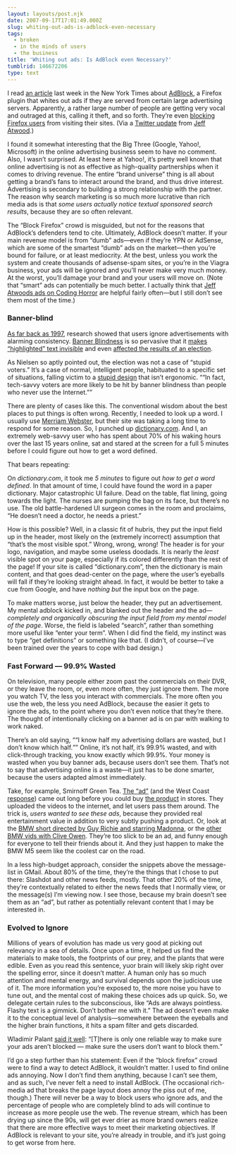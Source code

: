 ```yaml
---
layout: layouts/post.njk
date: 2007-09-17T17:01:49.000Z
slug: whiting-out-ads-is-adblock-even-necessary
tags:
  - broken
  - in the minds of users
  - the business
title: 'Whiting out ads: Is AdBlock even Necessary?'
tumblrid: 146672206
type: text
---
```

<p>I read <a href="http://www.nytimes.com/2007/09/03/technology/03link.html?_r=2&amp;oref=slogin&amp;oref=slogin">an article</a> last week in the New York Times about <a href="https://addons.mozilla.org/en-US/firefox/addon/10">AdBlock</a>, a Firefox plugin that whites out ads if they are served from certain large advertising servers.  Apparently, a rather large number of people are getting very vocal and outraged at this, calling it theft, and so forth.  They&rsquo;re even <a href="http://whyfirefoxisblocked.com/">blocking Firefox users</a> from visiting their sites.  (Via a <a href="http://twitter.com/codinghorror/statuses/249767202">Twitter update</a> from <a href="http://codinghorror.com">Jeff Atwood</a>.)</p>

<p>I found it somewhat interesting that the Big Three (Google, Yahoo!, Microsoft) in the online advertising business seem to have no comment.  Also, I wasn&rsquo;t surprised.  At least here at Yahoo!, it&rsquo;s pretty well known that online advertising is not as effective as high-quality partnerships when it comes to driving revenue.  The entire &ldquo;brand universe&rdquo; thing is all about getting a brand&rsquo;s fans to interact around the brand, and thus drive interest.  Advertising is secondary to building a strong relationship with the partner.  The reason why search marketing is so much more lucrative than rich media ads is that <em>some users actually notice textual sponsored search results</em>, because they are so often relevant.</p>

<p>The &ldquo;Block Firefox&rdquo; crowd is misguided, but not for the reasons that AdBlock&rsquo;s defenders tend to cite.  Ultimately, AdBlock doesn&rsquo;t matter.  If your main revenue model is from &ldquo;dumb&rdquo; ads&mdash;even if they&rsquo;re YPN or AdSense, which are some of the smartest &ldquo;dumb&rdquo; ads on the market&mdash;then you&rsquo;re bound for failure, or at least mediocrity.  At the best, unless you work the system and create thousands of adsense-spam sites, or you&rsquo;re in the Viagra business, your ads will be ignored and you&rsquo;ll never make very much money.  At the worst, you&rsquo;ll damage your brand and your users will move on.  (Note that &ldquo;smart&rdquo; ads can potentially be much better.  I actually think that <a href="http://www.codinghorror.com/blog/archives/000893.html" title="How To Advertise on Your Blog Without (Completely) Selling Out">Jeff Atwoods ads on Coding Horror</a> are helpful fairly often&mdash;but I still don&rsquo;t see them most of the time.)</p>

<h3>Banner-blind</h3>

<p><a href="http://www.useit.com/alertbox/9709a.html">As far back as 1997</a>, research showed that users ignore advertisements with alarming consistency.  <a href="http://en.wikipedia.org/wiki/Banner_blindness">Banner Blindness</a> is so pervasive that it <a href="http://www.useit.com/alertbox/fancy-formatting.html">makes &ldquo;highlighted&rdquo; text invisible</a> and even <a href="http://www.useit.com/alertbox/banner-blindness-ballot-design.html">affected the results of an election</a>.</p>

<p>As Nielsen so aptly pointed out, the election was not a case of &ldquo;stupid voters.&rdquo;  It&rsquo;s a case of normal, intelligent people, habituated to a specific set of situations, falling victim to a <a href="http://www.useit.com/alertbox/banner-blindness.html">stupid design</a> that isn&rsquo;t ergonomic.  <q cite="http://www.useit.com/alertbox/banner-blindness-ballot-design.html">&ldquo;In fact, tech-savvy voters are more likely to be hit by banner blindness than people who never use the Internet.&rdquo;</q></p>

<p>There are plenty of cases like this.  The conventional wisdom about the best places to put things is often wrong.  Recently, I needed to look up a word.  I usually use <a href="http://m-w.com">Merriam Webster</a>, but their site was taking a long time to respond for some reason.  So, I punched up <a href="http://dictionary.com">dictionary.com</a>.  And I, an extremely web-savvy user who has spent about 70% of his waking hours over the last 15 years online, sat and stared at the screen for a full 5 minutes before I could figure out how to get a word defined.</p>

<p>That bears repeating:</p>

<p>On <em>dictionary.com</em>, it took me <em>5 minutes</em> to figure out <em>how to get a word defined</em>.  In that amount of time, I could have found the word in a paper dictionary.  Major catastrophic UI failure.  Dead on the table, flat lining, going towards the light.  The nurses are pumping the bag on its face, but there&rsquo;s no use.  The old battle-hardened UI surgeon comes in the room and proclaims, &ldquo;He doesn&rsquo;t need a doctor, he needs a priest.&rdquo;</p>

<p>How is this possible?  Well, in a classic fit of hubris, they put the input field up in the header, most likely on the (extremely incorrect) assumption that &ldquo;that&rsquo;s the most visible spot.&rdquo;  Wrong, wrong, wrong!  The header is for your logo, navigation, and maybe some useless doodads.  It is nearly the <em>least</em> visible spot on your page, especially if its colored differently than the rest of the page!   If your site is called &ldquo;dictionary.com&rdquo;, then the dictionary is main content, and that goes dead-center on the page, where the user&rsquo;s eyeballs will fall if they&rsquo;re looking straight ahead.  In fact, it would be better to take a cue from Google, and have <em>nothing but</em> the input box on the page.</p>

<p>To make matters worse, just below the header, they put an advertisement.  My mental adblock kicked in, and blanked out the header and the ad&mdash;<em>completely and organically obscuring the input field from my mental model of the page</em>.  Worse, the field is labeled &ldquo;search&rdquo;, rather than something more useful like &ldquo;enter your term&rdquo;.  When I did find the field, my instinct was to type &ldquo;get definitions&rdquo; or something like that.  (I didn&rsquo;t, of course&mdash;I&rsquo;ve been trained over the years to cope with bad design.)</p>

<h3>Fast Forward &mdash; 99.9% Wasted</h3>

<p>On television, many people either zoom past the commercials on their DVR, or they leave the room, or, even more often, they just ignore them.  The more you watch TV, the less you interact with commercials.  The more often you use the web, the less you need AdBlock, because the easier it gets to ignore the ads, to the point where you don&rsquo;t even notice that they&rsquo;re there.  The thought of intentionally clicking on a banner ad is on par with walking to work naked.</p>

<p>There&rsquo;s an old saying, &ldquo;<q>I know half my advertising dollars are wasted, but I don&rsquo;t know which half.</q>&rdquo;  Online, it&rsquo;s not half, it&rsquo;s 99.9% wasted, and with click-through tracking, you know exactly which 99.9%.  Your money is wasted when you buy banner ads, because users don&rsquo;t see them.  That&rsquo;s not to say that advertising online is a waste&mdash;it just has to be done smarter, because the users adapted almost immediately.</p>

<p>Take, for example, Smirnoff Green Tea.  <a href="http://www.youtube.com/watch?v=PTU2He2BIc0">The &ldquo;ad&rdquo;</a> (and the West Coast <a href="http://www.youtube.com/watch?v=GWzNiUXTh7E">response</a>) came out long before you could buy <a href="http://www.teapartay.com/">the product</a> in stores.  They uploaded the videos to the internet, and let users pass them around.  The trick is, <em>users wanted to see these ads</em>, because they provided real entertainment value in addition to very subtly pushing a product.  Or, look at the <a href="http://www.youtube.com/watch?v=srrbvNNUKrA">BMW short directed by Guy Richie and starring Madonna</a>, or the <a href="http://www.youtube.com/results?search_query=bmw+clive+owen&amp;search=Search">other BMW vids with Clive Owen</a>.  They&rsquo;re too slick to be an ad, and funny enough for everyone to tell their friends about it.  And they just happen to make the BMW M5 seem like the coolest car on the road.</p>

<p>In a less high-budget approach, consider the snippets above the message-list in GMail.  About 80% of the time, they&rsquo;re the things that I chose to put there: Slashdot and other news feeds, mostly.  That other 20% of the time, they&rsquo;re contextually related to either the news feeds that I normally view, or the message(s) I&rsquo;m viewing now.  I see those, because my brain doesn&rsquo;t see them as an &ldquo;ad&rdquo;, but rather as potentially relevant content that I may be interested in.</p>

<h3>Evolved to Ignore</h3>

<p>Millions of years of evolution has made us very good at picking out relevancy in a sea of details.  Once upon a time, it helped us find the materials to make tools, the footprints of our prey, and the plants that were edible.  Even as you read this sentence, yuor brain will likely skip right over the spelling error, since it doesn&rsquo;t matter.  A human only has so much attention and mental energy, and survival depends upon the judicious use of it.  The more information you&rsquo;re exposed to, the more noise you have to tune out, and the mental cost of making these choices ads up quick.  So, we delegate certain rules to the subconscious, like &ldquo;Ads are always pointless. Flashy text is a gimmick. Don&rsquo;t bother me with it.&rdquo;  The ad doesn&rsquo;t even make it to the conceptual level of analysis&mdash;somewhere between the eyeballs and the higher brain functions, it hits a spam filter and gets discarded.</p>

<p>Wladimir Palant <a href="http://adblockplus.org/blog/mozilla-hurting-google-by-recommending-adblock-plus">said it well</a>: <q>[T]here is only one reliable way to make sure your ads aren&rsquo;t blocked — make sure the users don&rsquo;t want to block them.</q></p>

<p>I&rsquo;d go a step further than his statement: Even if the &ldquo;block firefox&rdquo; crowd were to find a way to detect AdBlock, it wouldn&rsquo;t matter.  I used to find online ads annoying.  Now I don&rsquo;t find them anything, because I can&rsquo;t see them, and as such, I&rsquo;ve never felt a need to install AdBlock.  (The occasional rich-media ad that breaks the page layout does annoy the piss out of me, though.)  There will never be a way to block users who ignore ads, and the percentage of people who are completely blind to ads will continue to increase as more people use the web.  The revenue stream, which has been drying up since the 90s, will get ever drier as more brand owners realize that there are more effective ways to meet their marketing objectives.  If AdBlock is relevant to your site, you&rsquo;re already in trouble, and it&rsquo;s just going to get worse from here.</p>
